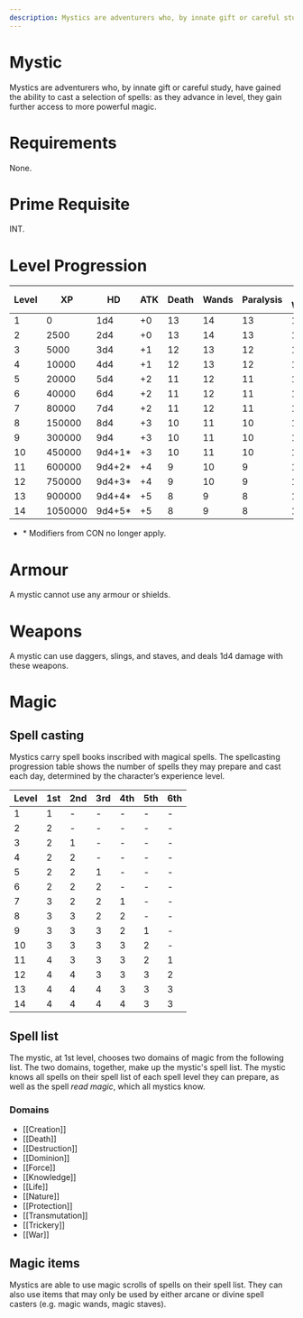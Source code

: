 ```yaml
---
description: Mystics are adventurers who, by innate gift or careful study, have gained the ability to cast a selection of spells; as they advance in level, they gain further access to more powerful magic.
---
```


# Mystic

Mystics are adventurers who, by innate gift or careful study, have gained the ability to cast a selection of spells: as they advance in level, they gain further access to more powerful magic.

# Requirements
None.

# Prime Requisite
INT.

# Level Progression

|Level|XP|HD|ATK|Death|Wands|Paralysis|Breath Weapon|Spells|
|---|---|---|---|---|---|---|---|---|
|1|0|1d4|+0|13|14|13|16|15|
|2|2500|2d4|+0|13|14|13|16|14|
|3|5000|3d4|+1|12|13|12|15|14|
|4|10000|4d4|+1|12|13|12|15|13|
|5|20000|5d4|+2|11|12|11|14|13|
|6|40000|6d4|+2|11|12|11|14|12|
|7|80000|7d4|+2|11|12|11|14|12|
|8|150000|8d4|+3|10|11|10|13|11|
|9|300000|9d4|+3|10|11|10|13|11|
|10|450000|9d4+1*|+3|10|11|10|13|10|
|11|600000|9d4+2*|+4|9|10|9|12|10|
|12|750000|9d4+3*|+4|9|10|9|12|9|
|13|900000|9d4+4*|+5|8|9|8|11|9|
|14|1050000|9d4+5*|+5|8|9|8|11|8|

- \* Modifiers from CON no longer apply. 

# Armour
A mystic cannot use any armour or shields.

# Weapons
A mystic can use daggers, slings, and staves, and deals 1d4 damage with these weapons.

# Magic
## Spell casting
Mystics carry spell books inscribed with magical spells. The spellcasting progression table shows the number of spells they may prepare and cast each day, determined by the character’s experience level. 

| Level | 1st | 2nd | 3rd | 4th | 5th | 6th | 
| - | - | - | - | - | - | - |
| 1 | 1 | - | - | - | - | - |
| 2 | 2 | - | - | - | - | - |
| 3 | 2 | 1 | - | - | - | - |
| 4 | 2 | 2 | - | - | - | - |
| 5 | 2 | 2 | 1 | - | - | - |
| 6 | 2 | 2 | 2 | - | - | - |
| 7 | 3 | 2 | 2 | 1 | - | - |
| 8 | 3 | 3 | 2 | 2 | - | - |
| 9 | 3 | 3 | 3 | 2 | 1 | - |
| 10 | 3 | 3 | 3 | 3 | 2 | - |
| 11 | 4 | 3 | 3 | 3 | 2 | 1 |
| 12 | 4 | 4 | 3 | 3 | 3 | 2 |
| 13 | 4 | 4 | 4 | 3 | 3 | 3 |
| 14 | 4 | 4 | 4 | 4 | 3 | 3 |

## Spell list
The mystic, at 1st level, chooses two domains of magic from the following list. The two domains, together, make up the mystic's spell list. The mystic knows all spells on their spell list of each spell level they can prepare, as well as the spell *read magic*, which all mystics know.

### Domains
- [[Creation]]
- [[Death]]
- [[Destruction]]
- [[Dominion]]
- [[Force]]
- [[Knowledge]]
- [[Life]]
- [[Nature]]
- [[Protection]]
- [[Transmutation]]
- [[Trickery]]
- [[War]]

## Magic items 
Mystics are able to use magic scrolls of spells on their spell list. They can also use items that may only be used by either arcane or divine spell casters (e.g. magic wands, magic staves). 
